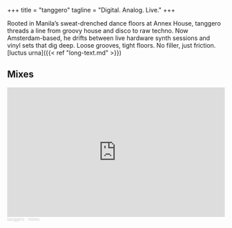 +++
title = "tanggero"
tagline = "Digital. Analog. Live."
+++

Rooted in Manila’s sweat-drenched dance floors at Annex House, tanggero threads
a line from groovy house and disco to raw techno. Now Amsterdam-based, he drifts
between live hardware synth sessions and vinyl sets that dig deep. Loose
grooves, tight floors. No filler, just friction. [luctus
urna]({{< ref "long-text.md" >}})

## Mixes

<iframe width="100%" height="300" scrolling="no" frameborder="no" allow="autoplay" src="https://w.soundcloud.com/player/?url=https%3A//api.soundcloud.com/playlists/soundcloud%253Aplaylists%253A2081828808&color=%23ff5500&auto_play=false&hide_related=false&show_comments=true&show_user=true&show_reposts=false&show_teaser=true&visual=true"></iframe><div style="font-size: 10px; color: #cccccc;line-break: anywhere;word-break: normal;overflow: hidden;white-space: nowrap;text-overflow: ellipsis; font-family: Interstate,Lucida Grande,Lucida Sans Unicode,Lucida Sans,Garuda,Verdana,Tahoma,sans-serif;font-weight: 100;"><a href="https://soundcloud.com/tanggero" title="tanggero" target="_blank" style="color: #cccccc; text-decoration: none;">tanggero</a> · <a href="https://soundcloud.com/tanggero/sets/mixes" title="mixes" target="_blank" style="color: #cccccc; text-decoration: none;">mixes</a></div>
